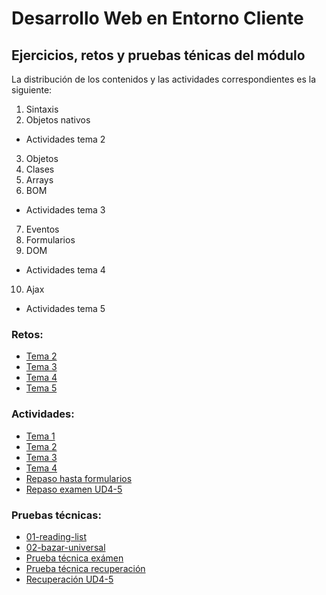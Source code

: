 # Desarrollo Web en Entorno Cliente
## Ejercicios, retos y pruebas ténicas del módulo

La distribución de los contenidos y las actividades correspondientes es la siguiente:
1. Sintaxis
2. Objetos nativos
- Actividades tema 2
3. Objetos
4. Clases
5. Arrays
6. BOM
- Actividades tema 3
7. Eventos
8. Formularios
9. DOM
- Actividades tema 4
10. Ajax
- Actividades tema 5

### Retos:
- [Tema 2](./01-js/retos/02-retos.md)
- [Tema 3](./01-js/retos/03-retos.md)
- [Tema 4](./01-js/retos/04-retos.md)
- [Tema 5](./01-js/retos/05-retos.md)

### Actividades:
- [Tema 1](./01-js/actividades/tema1/01-actividades.md)
- [Tema 2](./01-js/actividades/tema2/02-actividades.md)
- [Tema 3](./01-js/actividades/tema3/03-actividades.md)
- [Tema 4](./01-js/actividades/tema4/04-actividades.md)
- [Repaso hasta formularios](./01-js/actividades/tema4/04-ejercicios-repaso-hasta-formularios.md)
- [Repaso examen UD4-5](./01-js/actividades/tema5/05-repaso-examen.md)



### Pruebas técnicas:
- [01-reading-list](./02-vue/pruebastecnicas/01-reading-list/README.md)
- [02-bazar-universal](./02-vue/pruebastecnicas/02-bazar-universal/README.md)
- [Prueba técnica exámen](/02-vue/examenes/usuarios/prueba_tecnica_vue.md)
- [Prueba técnica recuperación](/02-vue/examenes/libros/libros_prueba_tecnica.md)
- [Recuperación UD4-5](/01-js/examenes/UD4-5/Recuperacion24-25/formulario_spacex.md)